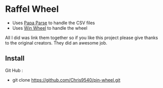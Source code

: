 Raffel Wheel
============

- Uses [Papa Parse](http://papaparse.com) to handle the CSV files
- Uses [Win Wheel](http://dougtesting.net/home) to handle the wheel

All I did was link them together so if you like this project please give thanks to the original creators. They did an awesome job.

Install
-------
Git Hub :
- git clone https://github.com/Chris9540/pin-wheel.git


